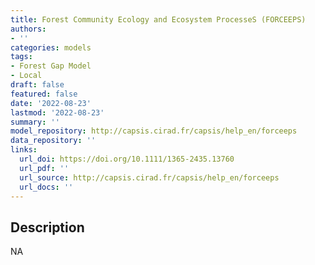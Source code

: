 ```yaml
---
title: Forest Community Ecology and Ecosystem ProcesseS (FORCEEPS)
authors:
- ''
categories: models
tags:
- Forest Gap Model
- Local
draft: false
featured: false
date: '2022-08-23'
lastmod: '2022-08-23'
summary: ''
model_repository: http://capsis.cirad.fr/capsis/help_en/forceeps
data_repository: ''
links:
  url_doi: https://doi.org/10.1111/1365-2435.13760
  url_pdf: ''
  url_source: http://capsis.cirad.fr/capsis/help_en/forceeps
  url_docs: ''
---
```


## Description

NA

